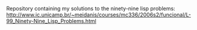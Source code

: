 Repository containing my solutions to the ninety-nine lisp problems:
http://www.ic.unicamp.br/~meidanis/courses/mc336/2006s2/funcional/L-99_Ninety-Nine_Lisp_Problems.html
